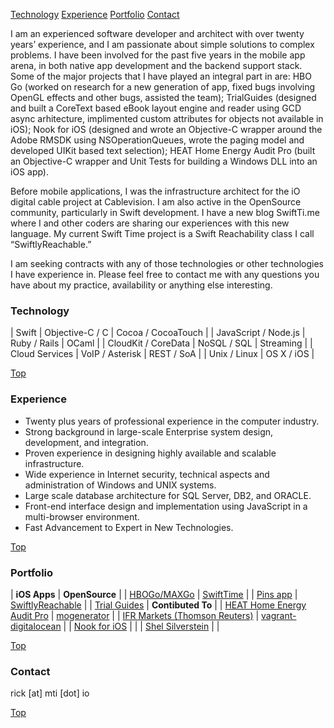 [Technology](#technology) [Experience](#experience) [Portfolio](#portfolio) [Contact](#contact)

I am an experienced software developer and architect with over twenty years’ experience, and I am passionate about simple solutions to complex problems. I have been involved for the past five years in the mobile app arena, in both native app development and the backend support stack. Some of the major projects that I have played an integral part in are: HBO Go (worked on research for a new generation of app, fixed bugs involving OpenGL effects and other bugs, assisted the team); TrialGuides (designed and built a CoreText based eBook layout engine and reader using GCD async arhitecture, implimented custom attributes for objects not available in iOS); Nook for iOS (designed and wrote an Objective-C wrapper around the Adobe RMSDK using NSOperationQueues, wrote the paging model and developed UIKit based text selection); HEAT Home Energy Audit Pro (built an Objective-C wrapper and Unit Tests for building a Windows DLL into an iOS app).

Before mobile applications, I was the infrastructure architect for the iO digital cable project at Cablevision. I am also active in the OpenSource community, particularly in Swift development. I have a new blog SwiftTi.me where I and other coders are sharing our experiences with this new language. My current Swift Time project is a Swift Reachability class I call “SwiftlyReachable.”

I am seeking contracts with any of those technologies or other technologies I have experience in. Please feel free to contact me with any questions you have about my practice, availability or anything else interesting.

### Technology

| Swift | Objective-C / C | Cocoa / CocoaTouch |
| JavaScript / Node.js | Ruby / Rails | OCaml |
| CloudKit / CoreData | NoSQL / SQL | Streaming |
| Cloud Services | VoIP / Asterisk | REST / SoA |
| Unix / Linux | OS X / iOS |

[Top](#)

### Experience

* Twenty plus years of professional experience in the computer industry.
* Strong background in large-scale Enterprise system design, development, and integration.
* Proven experience in designing highly available and scalable infrastructure.
* Wide experience in Internet security, technical aspects and administration of Windows and UNIX systems.
* Large scale database architecture for SQL Server, DB2, and ORACLE.
* Front-end interface design and implementation using JavaScript in a multi-browser environment.
* Fast Advancement to Expert in New Technologies.

[Top](#)

### Portfolio

| __iOS Apps__ | __OpenSource__ |
| [HBOGo/MAXGo](https://itunes.apple.com/us/app/hbo-go/id429775439?mt=8) | [SwiftTime](http://swiftti.me) |
| [Pins app](https://angel.co/pins-1) | [SwiftlyReachable](https://github.com/swifttime/SwiftlyReachable) |
| [Trial Guides](https://itunes.apple.com/us/app/trial-guides/id555723807?mt=8) | __Contibuted To__ |
| [HEAT Home Energy Audit Pro](https://itunes.apple.com/us/app/heat-home-energy-audit-pro/id537939000?mt=8) | [mogenerator](https://github.com/rentzsch/mogenerator) |
| [IFR Markets (Thomson Reuters)](http://download.cnet.com/Thomson-Reuters-IFR-Markets/3000-2164_4-75634352.html) | [vagrant-digitalocean](https://github.com/smdahlen/vagrant-digitalocean) |
| [Nook for iOS](https://itunes.apple.com/us/app/nook/id373582546?mt=8) | |
| [Shel Silverstein](https://itunes.apple.com/us/app/shel-silversteins-animations/id336791939?mt=8) | |

[Top](#)

### Contact

rick [at] mti [dot] io

[Top](#)
